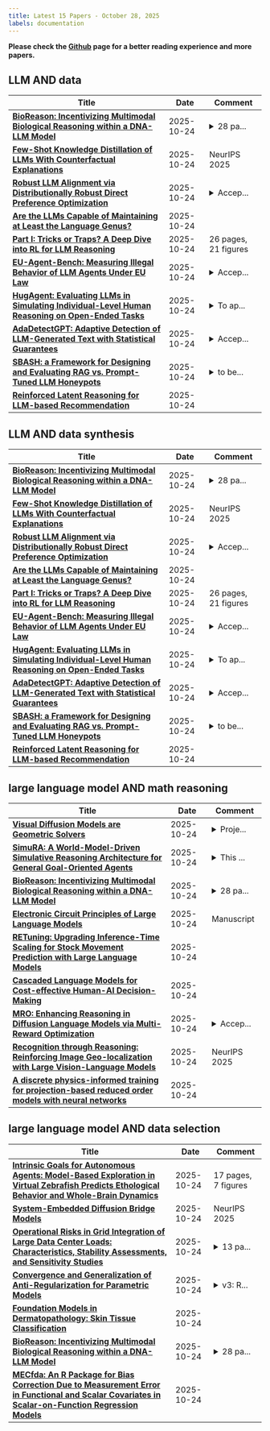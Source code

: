 ```yaml
---
title: Latest 15 Papers - October 28, 2025
labels: documentation
---
```

**Please check the [Github](https://github.com/zezhishao/MTS_Daily_ArXiv) page for a better reading experience and more papers.**

## LLM AND data
| **Title** | **Date** | **Comment** |
| --- | --- | --- |
| **[BioReason: Incentivizing Multimodal Biological Reasoning within a DNA-LLM Model](http://arxiv.org/abs/2505.23579v2)** | 2025-10-24 | <details><summary>28 pa...</summary><p>28 pages, 4 figures, 4 tables</p></details> |
| **[Few-Shot Knowledge Distillation of LLMs With Counterfactual Explanations](http://arxiv.org/abs/2510.21631v1)** | 2025-10-24 | NeurIPS 2025 |
| **[Robust LLM Alignment via Distributionally Robust Direct Preference Optimization](http://arxiv.org/abs/2502.01930v3)** | 2025-10-24 | <details><summary>Accep...</summary><p>Accepted to NeurIPS 2025</p></details> |
| **[Are the LLMs Capable of Maintaining at Least the Language Genus?](http://arxiv.org/abs/2510.21561v1)** | 2025-10-24 |  |
| **[Part I: Tricks or Traps? A Deep Dive into RL for LLM Reasoning](http://arxiv.org/abs/2508.08221v2)** | 2025-10-24 | 26 pages, 21 figures |
| **[EU-Agent-Bench: Measuring Illegal Behavior of LLM Agents Under EU Law](http://arxiv.org/abs/2510.21524v1)** | 2025-10-24 | <details><summary>Accep...</summary><p>Accepted at the Workshop on Regulatable ML at the 39th Conference on Neural Information Processing Systems (NeurIPS 2025)</p></details> |
| **[HugAgent: Evaluating LLMs in Simulating Individual-Level Human Reasoning on Open-Ended Tasks](http://arxiv.org/abs/2510.15144v2)** | 2025-10-24 | <details><summary>To ap...</summary><p>To appear in NeurIPS 2025 Workshop on Bridging Language, Agent, and World Models (LAW)</p></details> |
| **[AdaDetectGPT: Adaptive Detection of LLM-Generated Text with Statistical Guarantees](http://arxiv.org/abs/2510.01268v2)** | 2025-10-24 | <details><summary>Accep...</summary><p>Accepted by NeurIPS2025</p></details> |
| **[SBASH: a Framework for Designing and Evaluating RAG vs. Prompt-Tuned LLM Honeypots](http://arxiv.org/abs/2510.21459v1)** | 2025-10-24 | <details><summary>to be...</summary><p>to be published in: The 3rd International Conference on Foundation and Large Language Models (FLLM2025), IEEE, 2025</p></details> |
| **[Reinforced Latent Reasoning for LLM-based Recommendation](http://arxiv.org/abs/2505.19092v2)** | 2025-10-24 |  |

## LLM AND data synthesis
| **Title** | **Date** | **Comment** |
| --- | --- | --- |
| **[BioReason: Incentivizing Multimodal Biological Reasoning within a DNA-LLM Model](http://arxiv.org/abs/2505.23579v2)** | 2025-10-24 | <details><summary>28 pa...</summary><p>28 pages, 4 figures, 4 tables</p></details> |
| **[Few-Shot Knowledge Distillation of LLMs With Counterfactual Explanations](http://arxiv.org/abs/2510.21631v1)** | 2025-10-24 | NeurIPS 2025 |
| **[Robust LLM Alignment via Distributionally Robust Direct Preference Optimization](http://arxiv.org/abs/2502.01930v3)** | 2025-10-24 | <details><summary>Accep...</summary><p>Accepted to NeurIPS 2025</p></details> |
| **[Are the LLMs Capable of Maintaining at Least the Language Genus?](http://arxiv.org/abs/2510.21561v1)** | 2025-10-24 |  |
| **[Part I: Tricks or Traps? A Deep Dive into RL for LLM Reasoning](http://arxiv.org/abs/2508.08221v2)** | 2025-10-24 | 26 pages, 21 figures |
| **[EU-Agent-Bench: Measuring Illegal Behavior of LLM Agents Under EU Law](http://arxiv.org/abs/2510.21524v1)** | 2025-10-24 | <details><summary>Accep...</summary><p>Accepted at the Workshop on Regulatable ML at the 39th Conference on Neural Information Processing Systems (NeurIPS 2025)</p></details> |
| **[HugAgent: Evaluating LLMs in Simulating Individual-Level Human Reasoning on Open-Ended Tasks](http://arxiv.org/abs/2510.15144v2)** | 2025-10-24 | <details><summary>To ap...</summary><p>To appear in NeurIPS 2025 Workshop on Bridging Language, Agent, and World Models (LAW)</p></details> |
| **[AdaDetectGPT: Adaptive Detection of LLM-Generated Text with Statistical Guarantees](http://arxiv.org/abs/2510.01268v2)** | 2025-10-24 | <details><summary>Accep...</summary><p>Accepted by NeurIPS2025</p></details> |
| **[SBASH: a Framework for Designing and Evaluating RAG vs. Prompt-Tuned LLM Honeypots](http://arxiv.org/abs/2510.21459v1)** | 2025-10-24 | <details><summary>to be...</summary><p>to be published in: The 3rd International Conference on Foundation and Large Language Models (FLLM2025), IEEE, 2025</p></details> |
| **[Reinforced Latent Reasoning for LLM-based Recommendation](http://arxiv.org/abs/2505.19092v2)** | 2025-10-24 |  |

## large language model AND math reasoning
| **Title** | **Date** | **Comment** |
| --- | --- | --- |
| **[Visual Diffusion Models are Geometric Solvers](http://arxiv.org/abs/2510.21697v1)** | 2025-10-24 | <details><summary>Proje...</summary><p>Project page: https://kariander1.github.io/visual-geo-solver/</p></details> |
| **[SimuRA: A World-Model-Driven Simulative Reasoning Architecture for General Goal-Oriented Agents](http://arxiv.org/abs/2507.23773v2)** | 2025-10-24 | <details><summary>This ...</summary><p>This submission has been updated to adjust the scope and presentation of the work</p></details> |
| **[BioReason: Incentivizing Multimodal Biological Reasoning within a DNA-LLM Model](http://arxiv.org/abs/2505.23579v2)** | 2025-10-24 | <details><summary>28 pa...</summary><p>28 pages, 4 figures, 4 tables</p></details> |
| **[Electronic Circuit Principles of Large Language Models](http://arxiv.org/abs/2502.03325v2)** | 2025-10-24 | Manuscript |
| **[RETuning: Upgrading Inference-Time Scaling for Stock Movement Prediction with Large Language Models](http://arxiv.org/abs/2510.21604v1)** | 2025-10-24 |  |
| **[Cascaded Language Models for Cost-effective Human-AI Decision-Making](http://arxiv.org/abs/2506.11887v3)** | 2025-10-24 |  |
| **[MRO: Enhancing Reasoning in Diffusion Language Models via Multi-Reward Optimization](http://arxiv.org/abs/2510.21473v1)** | 2025-10-24 | <details><summary>Accep...</summary><p>Accepted by NeurIPS 2025</p></details> |
| **[Recognition through Reasoning: Reinforcing Image Geo-localization with Large Vision-Language Models](http://arxiv.org/abs/2506.14674v2)** | 2025-10-24 | NeurIPS 2025 |
| **[A discrete physics-informed training for projection-based reduced order models with neural networks](http://arxiv.org/abs/2504.13875v2)** | 2025-10-24 |  |

## large language model AND data selection
| **Title** | **Date** | **Comment** |
| --- | --- | --- |
| **[Intrinsic Goals for Autonomous Agents: Model-Based Exploration in Virtual Zebrafish Predicts Ethological Behavior and Whole-Brain Dynamics](http://arxiv.org/abs/2506.00138v2)** | 2025-10-24 | 17 pages, 7 figures |
| **[System-Embedded Diffusion Bridge Models](http://arxiv.org/abs/2506.23726v2)** | 2025-10-24 | NeurIPS 2025 |
| **[Operational Risks in Grid Integration of Large Data Center Loads: Characteristics, Stability Assessments, and Sensitivity Studies](http://arxiv.org/abs/2510.05437v2)** | 2025-10-24 | <details><summary>13 pa...</summary><p>13 pages, 8 figures, 3 tables</p></details> |
| **[Convergence and Generalization of Anti-Regularization for Parametric Models](http://arxiv.org/abs/2508.17412v3)** | 2025-10-24 | <details><summary>v3: R...</summary><p>v3: Revised the paragraph under Theoretical Analysis (English translation and typo corrections)</p></details> |
| **[Foundation Models in Dermatopathology: Skin Tissue Classification](http://arxiv.org/abs/2510.21664v1)** | 2025-10-24 |  |
| **[BioReason: Incentivizing Multimodal Biological Reasoning within a DNA-LLM Model](http://arxiv.org/abs/2505.23579v2)** | 2025-10-24 | <details><summary>28 pa...</summary><p>28 pages, 4 figures, 4 tables</p></details> |
| **[MECfda: An R Package for Bias Correction Due to Measurement Error in Functional and Scalar Covariates in Scalar-on-Function Regression Models](http://arxiv.org/abs/2510.21661v1)** | 2025-10-24 |  |

